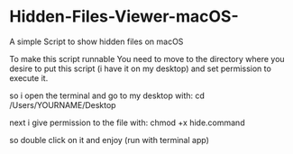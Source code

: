 # Hidden-Files-Viewer-macOS-
A simple Script to show hidden files on macOS

To make this script runnable You need to move to the directory where you desire to put this script
(i have it on my desktop) and set permission to execute it. 

so i open the terminal and go to my desktop with:
cd /Users/YOURNAME/Desktop

next i give permission to the file with:
chmod +x hide.command

so double click on it and enjoy (run with terminal app)
